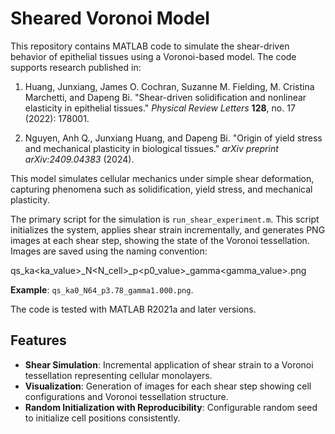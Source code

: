 # Sheared Voronoi Model

This repository contains MATLAB code to simulate the shear-driven behavior of epithelial tissues using a Voronoi-based model. The code supports research published in:

1. Huang, Junxiang, James O. Cochran, Suzanne M. Fielding, M. Cristina Marchetti, and Dapeng Bi. "Shear-driven solidification and nonlinear elasticity in epithelial tissues." *Physical Review Letters* **128**, no. 17 (2022): 178001.

2. Nguyen, Anh Q., Junxiang Huang, and Dapeng Bi. "Origin of yield stress and mechanical plasticity in biological tissues." *arXiv preprint arXiv:2409.04383* (2024).

This model simulates cellular mechanics under simple shear deformation, capturing phenomena such as solidification, yield stress, and mechanical plasticity.

The primary script for the simulation is `run_shear_experiment.m`. This script initializes the system, applies shear strain incrementally, and generates PNG images at each shear step, showing the state of the Voronoi tessellation. Images are saved using the naming convention:

qs_ka<ka_value>_N<N_cell>_p<p0_value>_gamma<gamma_value>.png

**Example**: `qs_ka0_N64_p3.78_gamma1.000.png`.

The code is tested with MATLAB R2021a and later versions.

## Features
- **Shear Simulation**: Incremental application of shear strain to a Voronoi tessellation representing cellular monolayers.
- **Visualization**: Generation of images for each shear step showing cell configurations and Voronoi tessellation structure.
- **Random Initialization with Reproducibility**: Configurable random seed to initialize cell positions consistently.
